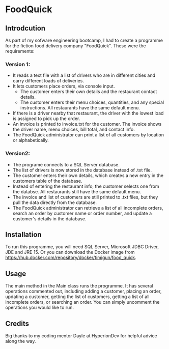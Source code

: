 # FoodQuick

## Introdcution

As part of my sofware engineering bootcamp, I had to create a programme for the fiction food delivery company "FoodQuick". These were the requirements:

### Version 1:
- It reads a text file with a list of drivers who are in different cities and carry different loads of deliveries. 
- It lets customers place orders, via console input. 
  - The customer enters their own details and the restaurant contact details. 
  - The customer enters their menu choices, quantities, and any special instructions. All restaurants have the same default menu.
- If there is a driver nearby that restaurant, the driver with the lowest load is assigned to pick up the order. 
- An invoice is printed to invoice.txt for the customer. The invoice shows the driver name, menu choices, bill total, and contact info.
- The FoodQuick administrator can print a list of all customers by location or alphabetically.

### Version2:
- The programe connects to a SQL Server database.
- The list of drivers is now stored in the database instead of .txt file. 
- The customer enters their own details, which creates a new entry in the customers table of the database.
- Instead of entering the restaurant info, the customer selects one from the databse. All restaurants still have the same default menu.
- The invoice and list of customers are still printed to .txt files, but they pull the data directly from the database.
- The FoodQuick administrator can retrieve a list of all incomplete orders, search an order by customer name or order number, and update a customer's details in the database.

## Installation
To run this programme, you will need SQL Server, Microsoft JDBC Driver, JDE and JRE 15. Or you can download the Docker image from <https://hub.docker.com/repository/docker/timigun/food_quick>.

## Usage
The main method in the Main class runs the programme. It has several operations commented out, including adding a customer, placing an order, updating a customer, getting the list of customers, getting a list of all incomplete orders, or searching an order. You can simply uncomment the operations you would like to run.

## Credits
Big thanks to my coding mentor Dayle at HyperionDev for helpful advice along the way.
